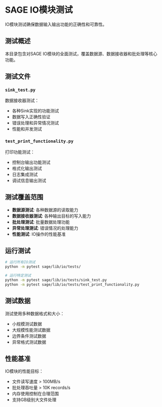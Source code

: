 # SAGE IO模块测试

IO模块测试确保数据输入输出功能的正确性和可靠性。

## 测试概述

本目录包含对SAGE IO模块的全面测试，覆盖数据源、数据接收器和批处理等核心功能。

## 测试文件

### `sink_test.py`
数据接收器测试：
- 各种Sink实现的功能测试
- 数据写入正确性验证
- 错误处理和异常情况测试
- 性能和并发测试

### `test_print_functionality.py`
打印功能测试：
- 控制台输出功能测试
- 格式化输出测试
- 日志集成测试
- 调试信息输出测试

## 测试覆盖范围

- **数据源测试**: 各种数据源的读取能力
- **数据接收器测试**: 各种输出目标的写入能力
- **批处理测试**: 批量数据处理功能
- **异常处理测试**: 错误情况的处理能力
- **性能测试**: IO操作的性能基准

## 运行测试

```bash
# 运行所有IO测试
python -m pytest sage/lib/io/tests/

# 运行特定测试
python -m pytest sage/lib/io/tests/sink_test.py
python -m pytest sage/lib/io/tests/test_print_functionality.py
```

## 测试数据

测试使用多种数据格式和大小：
- 小规模测试数据
- 大规模性能测试数据
- 边界条件测试数据
- 异常格式测试数据

## 性能基准

IO模块的性能目标：
- 文件读写速度 > 100MB/s
- 批处理吞吐量 > 10K records/s
- 内存使用控制在合理范围
- 支持GB级别大文件处理
